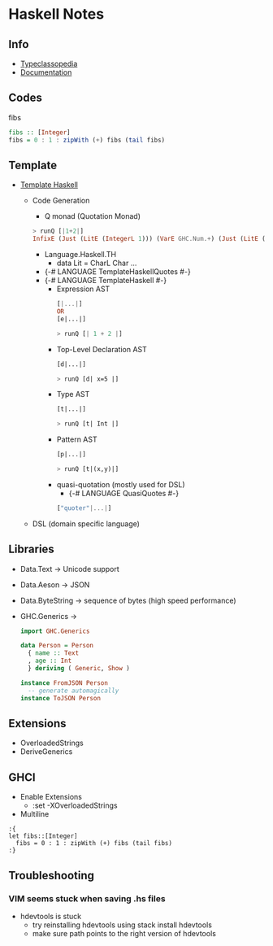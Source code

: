 # Haskell Notes

## Info

* [Typeclassopedia](https://wiki.haskell.org/Typeclassopedia)
* [Documentation](https://downloads.haskell.org/~ghc/8.0.2/docs/html/users_guide/)

## Codes

fibs
```haskell
fibs :: [Integer]
fibs = 0 : 1 : zipWith (+) fibs (tail fibs)
```

## Template

* [Template Haskell](https://ocharles.org.uk/blog/guest-posts/2014-12-22-template-haskell.html)
  * Code Generation
    * Q monad (Quotation Monad)
    ```haskell
    > runQ [|1+2|]
    InfixE (Just (LitE (IntegerL 1))) (VarE GHC.Num.+) (Just (LitE (IntegerL 2)))
    ```
    * Language.Haskell.TH
      * data Lit = CharL Char ...
    * {-# LANGUAGE TemplateHaskellQuotes #-}
    * {-# LANGUAGE TemplateHaskell #-}
      * Expression AST
        ```haskell
        [|...|]
        OR
        [e|...|]

        > runQ [| 1 + 2 |]
        ```
      * Top-Level Declaration AST
        ```haskell
        [d|...|]

        > runQ [d| x=5 |]
        ```
      * Type AST
        ```haskell
        [t|...|]

        > runQ [t| Int |]
        ```
      * Pattern AST
        ```haskell
        [p|...|]

        > runQ [t|(x,y)|]
        ```
      * quasi-quotation (mostly used for DSL)
        * {-# LANGUAGE QuasiQuotes #-}
        ```haskell
        ["quoter"|...|]
        ```



  * DSL (domain specific language)

## Libraries

* Data.Text -> Unicode support
* Data.Aeson -> JSON
* Data.ByteString -> sequence of bytes (high speed performance)

* GHC.Generics ->
  ``` Haskell
  import GHC.Generics

  data Person = Person
    { name :: Text
    , age :: Int
    } deriving ( Generic, Show )

  instance FromJSON Person
    -- generate automagically
  instance ToJSON Person
  ```

## Extensions

* OverloadedStrings
* DeriveGenerics

## GHCI

* Enable Extensions
  * :set -XOverloadedStrings
* Multiline
```
:{
let fibs::[Integer]
  fibs = 0 : 1 : zipWith (+) fibs (tail fibs)
:}
```

## Troubleshooting

### VIM seems stuck when saving .hs files

* hdevtools is stuck
  * try reinstalling hdevtools using stack install hdevtools
  * make sure path points to the right version of hdevtools
